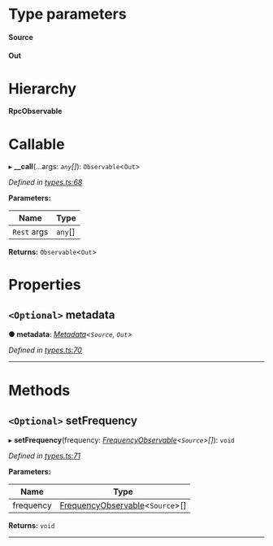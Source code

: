 

# Type parameters
#### Source 
#### Out 
# Hierarchy

**RpcObservable**

# Callable
▸ **__call**(...args: *`any`[]*): `Observable`<`Out`>

*Defined in [types.ts:68](https://github.com/paritytech/js-libs/blob/4349c53/packages/light.js/src/types.ts#L68)*

**Parameters:**

| Name | Type |
| ------ | ------ |
| `Rest` args | `any`[] |

**Returns:** `Observable`<`Out`>

# Properties

<a id="metadata"></a>

## `<Optional>` metadata

**● metadata**: *[Metadata](_types_.metadata.md)<`Source`, `Out`>*

*Defined in [types.ts:70](https://github.com/paritytech/js-libs/blob/4349c53/packages/light.js/src/types.ts#L70)*

___

# Methods

<a id="setfrequency"></a>

## `<Optional>` setFrequency

▸ **setFrequency**(frequency: *[FrequencyObservable](_types_.frequencyobservable.md)<`Source`>[]*): `void`

*Defined in [types.ts:71](https://github.com/paritytech/js-libs/blob/4349c53/packages/light.js/src/types.ts#L71)*

**Parameters:**

| Name | Type |
| ------ | ------ |
| frequency | [FrequencyObservable](_types_.frequencyobservable.md)<`Source`>[] |

**Returns:** `void`

___


